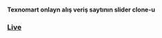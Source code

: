 #### Texnomart onlayn alış veriş saytının slider clone-u
### [Live](https://texnomart-slider.netlify.app/)
